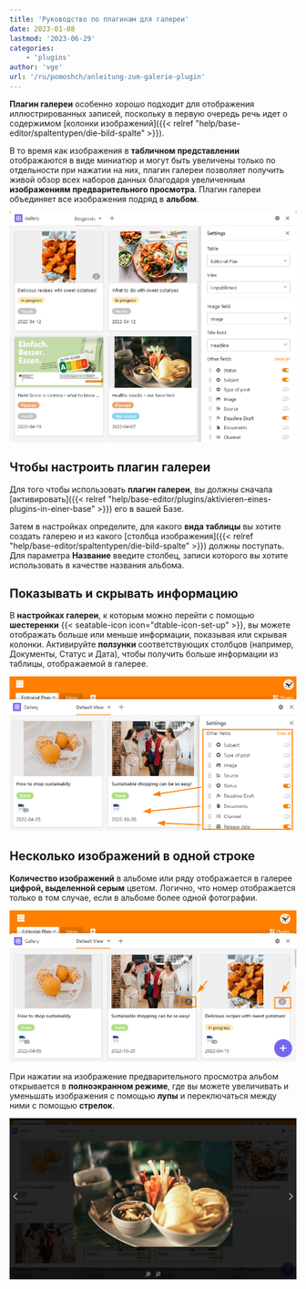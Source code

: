 ```yaml
---
title: 'Руководство по плагинам для галереи'
date: 2023-01-08
lastmod: '2023-06-29'
categories:
    - 'plugins'
author: 'vge'
url: '/ru/pomoshch/anleitung-zum-galerie-plugin'
---
```


**Плагин галереи** особенно хорошо подходит для отображения иллюстрированных записей, поскольку в первую очередь речь идет о содержимом [колонки изображений]({{< relref "help/base-editor/spaltentypen/die-bild-spalte" >}}).

В то время как изображения в **табличном представлении** отображаются в виде миниатюр и могут быть увеличены только по отдельности при нажатии на них, плагин галереи позволяет получить живой обзор всех наборов данных благодаря увеличенным **изображениям предварительного просмотра**. Плагин галереи объединяет все изображения подряд в **альбом**.

![Плагин галереи](images/Galerie-Plugin.png)

## Чтобы настроить плагин галереи

Для того чтобы использовать **плагин галереи**, вы должны сначала [активировать]({{< relref "help/base-editor/plugins/aktivieren-eines-plugins-in-einer-base" >}}) его в вашей Базе.

Затем в настройках определите, для какого **вида таблицы** вы хотите создать галерею и из какого [столбца изображения]({{< relref "help/base-editor/spaltentypen/die-bild-spalte" >}}) должны поступать. Для параметра **Название** введите столбец, записи которого вы хотите использовать в качестве названия альбома.

## Показывать и скрывать информацию

В **настройках галереи**, к которым можно перейти с помощью **шестеренки** {{< seatable-icon icon="dtable-icon-set-up" >}}, вы можете отображать больше или меньше информации, показывая или скрывая колонки. Активируйте **ползунки** соответствующих столбцов (например, Документы, Статус и Дата), чтобы получить больше информации из таблицы, отображаемой в галерее.

![](images/galerie-plugin.png)

## Несколько изображений в одной строке

**Количество изображений** в альбоме или ряду отображается в галерее **цифрой, выделенной серым** цветом. Логично, что номер отображается только в том случае, если в альбоме более одной фотографии.

![Плагин галереи серый номер](images/graue-nummer.png)

При нажатии на изображение предварительного просмотра альбом открывается в **полноэкранном режиме**, где вы можете увеличивать и уменьшать изображения с помощью **лупы** и переключаться между ними с помощью **стрелок**.

![Полноэкранный режим в плагине галереи](images/Vollbildmodus-im-Galerie-Plugin.png)
